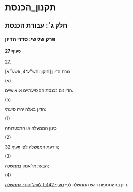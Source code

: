 # תקנון_הכנסת

## חלק ג׳: עבודת הכנסת

### פרק שלישי: סדרי הדיון

#### סעיף 27

[27.](https://he.wikisource.org/wiki/תקנון_הכנסת#s_yp_27)

צורת הדיון [תיקון: תש״ע־4, תשע״א]

(א)

הדיונים בכנסת הם סיעתיים או אישיים.

(ב)

הדיון באלה יהיה סיעתי:

(1)

כינון הממשלה או התפטרותה;

(2)

הודעת הממשלה לפי [סעיף 32](https://he.wikisource.org/wiki/תקנון_הכנסת#s_yp_32);

(3)

הבעת אי־אמון בממשלה;

(4)

דיון בהשתתפות ראש הממשלה לפי [סעיף 42(ב) לחוק־יסוד: הממשלה](https://he.wikisource.org/wiki/חוק-יסוד:_הממשלה#s_yp_42 "חוק-יסוד: הממשלה").